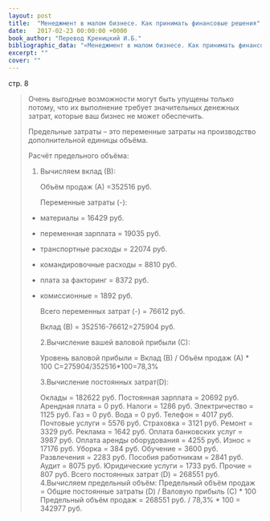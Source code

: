 ```yaml
---
layout: post
title:  "Менеджмент в малом бизнесе. Как принимать финансовые решения"
date:   2017-02-23 00:00:00 +0000
book_author: "Перевод Креницкий И.Б."
bibliographic_data: "«Менеджмент в малом бизнесе. Как принимать финансовые решения». /Перевод Креницкий И.Б. - М: «The Small Business Programme Ltd», Ассоциации «Форум-90», ИКК «ДеКА», Ноу-Хау Центр"
excerpt: ""
cover: ""
---
```


стр. 8

> Очень выгодные возможности могут быть упущены только потому, что их выполнение требует значительных денежных затрат, которые ваш бизнес не может обеспечить.
>
> Предельные затраты – это переменные затраты на производство дополнительной единицы объёма.
>
> Расчёт предельного объёма:
>
> 1. Вычисляем вклад (В):
>
>    Объём продаж (А) =352516 руб.
>
>    Переменные затраты (-):
>
> - материалы = 16429 руб.
>
> - переменная зарплата = 19035 руб.
>
> - транспортные расходы = 22074 руб.
>
> - командировочные расходы = 8810 руб.
>
> - плата за факторинг = 8372 руб.
>
> - комиссионные = 1892 руб.
>
>   Всего переменных затрат (-) = 76612 руб.
>
>   Вклад (В) = 352516-76612=275904 руб.
>
>   2.Вычисление вашей валовой прибыли (С):
>
>   Уровень валовой прибыли = Вклад (В) / Объём продаж (А) * 100
>   С=275904/352516*100=78,3%
>
>   3.Вычисление постоянных затрат(D):
>
>   Оклады = 182622 руб.
>   Постоянная зарплата = 20692 руб.
>   Арендная плата = 0 руб.
>   Налоги = 1286 руб.
>   Электричество = 1125 руб.
>   Газ = 0 руб.
>   Вода = 0 руб.
>   Телефон = 4017 руб.
>   Почтовые услуги = 5576 руб.
>   Страховка = 3121 руб.
>   Ремонт = 3329 руб.
>   Реклама = 1642 руб.
>   Оплата банковских услуг = 3987 руб.
>   Оплата аренды оборудования = 4255 руб.
>   Износ = 17176 руб.
>   Уборка = 384 руб.
>   Обучение = 3600 руб.
>   Развлечения = 2283 руб.
>   Пособия работникам = 2841 руб.
>   Аудит = 8075 руб.
>   Юридические услуги = 1733 руб.
>   Прочие = 807 руб.
>   Всего постоянных затрат (D) = 268551 руб.
>   4.Вычисляем предельный объём:
>   Предельный объём продаж = Общие постоянные затраты (D) / Валовую прибыль (С) * 100
>   Предельный объём продаж = 268551 руб. / 78,3% * 100 = 342977 руб.

